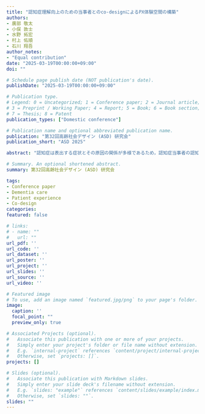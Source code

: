 ```yaml
---
title: "認知症理解向上のための当事者とのco-designによるPX体験空間の構築"
authors:
- 廣部 敬太
- 小俣 敦士
- 水野 拓宏
- 村上 佑順
- 石川 翔吾
author_notes:
- "Equal contribution"
date: "2025-03-19T00:00:00+09:00"
doi: ""

# Schedule page publish date (NOT publication's date).
publishDate: "2025-03-19T00:00:00+09:00"

# Publication type.
# Legend: 0 = Uncategorized; 1 = Conference paper; 2 = Journal article;
# 3 = Preprint / Working Paper; 4 = Report; 5 = Book; 6 = Book section;
# 7 = Thesis; 8 = Patent
publication_types: ["Domestic conference"]

# Publication name and optional abbreviated publication name.
publication: "第32回高齢社会デザイン (ASD) 研究会"
publication_short: "ASD 2025"

abstract: "認知症は表出する症状とその原因の関係が多様であるため，認知症当事者の認知的視点を理解するスキルが重要であり，ナラティブの経験的イメージの補完が必要である．本研究では，認知症当事者とのco-design を通じて，患者体験（PX）を VR で体験することが可能なPX 体験プラットフォームを構築した．本プラットフォームでは，多様な認知症症状を一人称視点で体験できるとともに，障害や環境をコントロールする機能や多人数で空間を共有する機能があり，認知的な活動を健常者と比較しながら体験することが可能である．認知症当事者に対して PX 体験を実施した結果，共同創造のプロセスが機能することが確認でき，より当事者の視点に近い体験になる可能性が示唆された．"

# Summary. An optional shortened abstract.
summary: 第32回高齢社会デザイン (ASD) 研究会

tags:
- Conference paper
- Dementia care
- Patient experience
- Co-design
categories: 
featured: false

# links:
# - name: ""
#   url: ""
url_pdf: ''
url_code: ''
url_dataset: ''
url_poster: ''
url_project: ''
url_slides: ''
url_source: ''
url_video: ''

# Featured image
# To use, add an image named `featured.jpg/png` to your page's folder. 
image:
  caption: ''
  focal_point: ""
  preview_only: true

# Associated Projects (optional).
#   Associate this publication with one or more of your projects.
#   Simply enter your project's folder or file name without extension.
#   E.g. `internal-project` references `content/project/internal-project/index.md`.
#   Otherwise, set `projects: []`.
projects: []

# Slides (optional).
#   Associate this publication with Markdown slides.
#   Simply enter your slide deck's filename without extension.
#   E.g. `slides: "example"` references `content/slides/example/index.md`.
#   Otherwise, set `slides: ""`.
slides: ""
---
```

